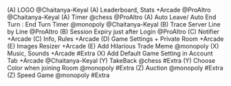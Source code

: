 (A) LOGO @Chaitanya-Keyal
(A) Leaderboard, Stats +Arcade @ProAltro @Chaitanya-Keyal
(A) Timer @chess @ProAltro
(A) Auto Leave/ Auto End Turn : End Turn Timer @monopoly @Chaitanya-Keyal
(B) Trace Server Line by Line @ProAltro
(B) Session Expiry just after Login @ProAltro
(C) Notifier +Arcade
(C) Info, Rules +Arcade
(D) Game Settings + Private Room +Arcade
(E) Images Resizer +Arcade
(E) Add Hilarious Trade Meme @monopoly
(X) Music, Sounds +Arcade #Extra
(X) Add Default Game Setting in Account Tab +Arcade @Chaitanya-Keyal
(Y) TakeBack @chess #Extra
(Y) Choose Color when joining Room @monopoly #Extra
(Z) Auction @monopoly #Extra
(Z) Speed Game @monopoly #Extra
